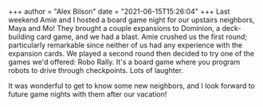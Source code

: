+++
author = "Alex Bilson"
date = "2021-06-15T15:26:04"
+++
Last weekend Amie and I hosted a board game night for our upstairs neighbors, Maya and Mo! They brought a couple expansions to Dominion, a deck-building card game, and we had a blast. Amie crushed us the first round; particularly remarkable since neither of us had any experience with the expansion cards. We played a second round then decided to try one of the games we'd offered: Robo Rally. It's a board game where you program robots to drive through checkpoints. Lots of laughter.

It was wonderful to get to know some new neighbors, and I look forward to future game nights with them after our vacation!
    